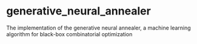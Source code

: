 # generative_neural_annealer
The implementation of the generative neural annealer, a machine learning algorithm for black-box combinatorial optimization
